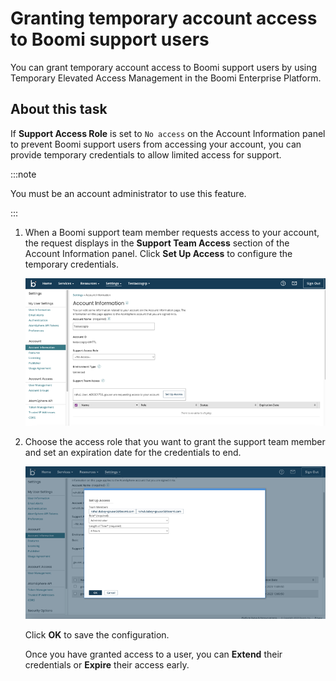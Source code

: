 # Granting temporary account access to Boomi support users

<head>
  <meta name="guidename" content="Platform"/>
  <meta name="context" content="GUID-31b51d1a-73c3-43c9-903c-7c1001b99c72"/>
</head>

You can grant temporary account access to Boomi support users by using Temporary Elevated Access Management in the Boomi Enterprise Platform.

## About this task

If **Support Access Role** is set to `No access` on the Account Information panel to prevent Boomi support users from accessing your account, you can provide temporary credentials to allow limited access for support.

:::note

You must be an account administrator to use this feature.

:::

1. When a Boomi support team member requests access to your account, the request displays in the **Support Team Access** section of the Account Information panel. Click **Set Up Access** to configure the temporary credentials.

    ![Boomi support requests account access in the Account Information panel](./Images/img-atm-Support_request_access_afa305e7-50d3-44eb-b5f4-c43640ec3e45.png)

2. Choose the access role that you want to grant the support team member and set an expiration date for the credentials to end.

    ![Configure temporary credentials for Boomi support in the Set Up Access dialog](./Images/img-atm-Set_up_temp_access_ddbc0768-266f-47b6-aeab-244090ecc712.png)

    Click **OK** to save the configuration.

    Once you have granted access to a user, you can **Extend** their credentials or **Expire** their access early.
